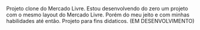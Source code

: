 Projeto clone do Mercado Livre.
Estou desenvolvendo do zero um projeto com o mesmo layout do Mercado Livre.
Porém do meu jeito e com minhas habilidades até então.
Projeto para fins didaticos.
(EM DESENVOLVIMENTO)
